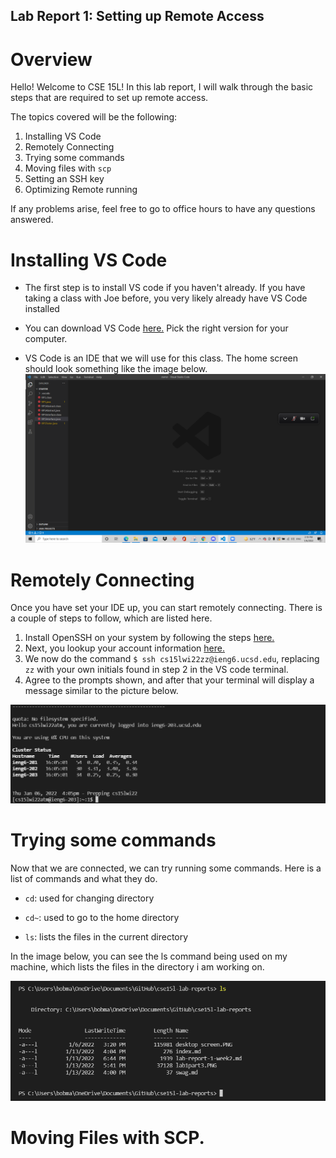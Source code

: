## Lab Report 1: Setting up Remote Access
# Overview
Hello! Welcome to CSE 15L! In this lab report, I will walk through the basic steps that are required to set up remote access.

The topics covered will be the following:
1. Installing VS Code
2. Remotely Connecting
3. Trying some commands
4. Moving files with `scp`
5. Setting an SSH key
6. Optimizing Remote running

If any problems arise, feel free to go to office hours to have any questions answered.
# Installing VS Code
* The first step is to install VS code if you haven't already. If you have taking a class with Joe before, you very likely already have VS Code installed
* You can download VS Code [here.](https://code.visualstudio.com/download) Pick the right version for your computer.

* VS Code is an IDE that we will use for this class. The home screen should look something like the image below.
![image](desktop%20screen.PNG)

# Remotely Connecting
 Once you have set your IDE up, you can start remotely connecting. There is a couple of steps to follow, which are listed here.
1. Install OpenSSH on your system by following the steps [here.](https://docs.microsoft.com/en-us/windows-server/administration/openssh/openssh_install_firstuse) 
2. Next, you lookup your account information [here.](https://sdacs.ucsd.edu/~icc/index.php)
3. We now do the command `$ ssh cs15lwi22zz@ieng6.ucsd.edu`, replacing `zz` with your own initials found in step 2 in the VS code terminal.
4. Agree to the prompts shown, and after that your terminal will display a message similar to the picture below.

![image](lab1part3.PNG)

# Trying some commands
Now that we are connected, we can try running some commands. Here is a list of commands and what they do.
* `cd`: used for changing directory

* `cd~`: used to go to the home directory

* `ls`: lists the files in the current directory

In the image below, you can see the ls command being used on my machine, which lists the files in the directory i am working on.

![image](Commands.PNG)

# Moving Files with SCP.
